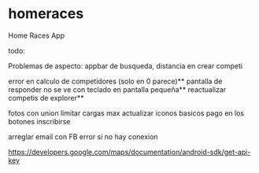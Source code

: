 # homeraces

Home Races App

todo:

Problemas de aspecto: appbar de busqueda, distancia en crear competi

error en calculo de competidores (solo en 0 parece)**
pantalla de responder no se ve con teclado en pantalla pequeña**
reactualizar competis de explorer**

fotos con union
limitar cargas max
actualizar iconos basicos
pago en los botones inscribirse

arreglar email con FB
error si no hay conexion


https://developers.google.com/maps/documentation/android-sdk/get-api-key
